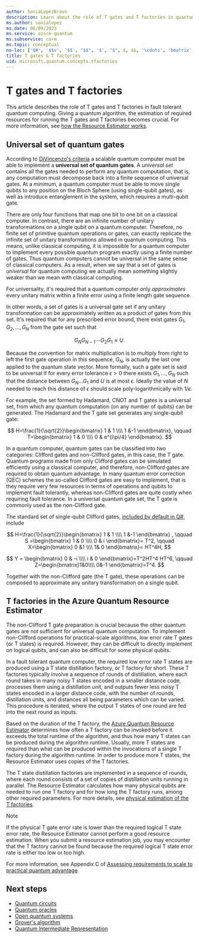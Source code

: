 ```yaml
---
author: SoniaLopezBravo
description: Learn about the role of T gates and T factories in quantum computing
ms.author: sonialopez
ms.date: 08/09/2023
ms.service: azure-quantum
ms.subservice: core
ms.topic: conceptual
no-loc: ['Q#', '$$v', '$$', "$$", '$', "$", $, $$, '\cdots', 'bmatrix', '\ddots', '\equiv', '\sum', '\begin', '\end', '\sqrt', '\otimes', '{', '}', '\text', '\phi', '\kappa', '\psi', '\alpha', '\beta', '\gamma', '\delta', '\omega', '\bra', '\ket', '\boldone', '\\\\', '\\', '=', '\frac', '\text', '\mapsto', '\dagger', '\to', '\begin{cases}', '\end{cases}', '\operatorname', '\braket', '\id', '\expect', '\defeq', '\variance', '\dd', '&', '\begin{align}', '\end{align}', '\Lambda', '\lambda', '\Omega', '\mathrm', '\left', '\right', '\qquad', '\times', '\big', '\langle', '\rangle', '\bigg', '\Big', '|', '\mathbb', '\vec', '\in', '\texttt', '\ne', '<', '>', '\leq', '\geq', '~~', '~', '\begin{bmatrix}', '\end{bmatrix}', '\_']
title: T gates & T factories
uid: microsoft.quantum.concepts.tfactories
---
```


# T gates and T factories

This article describes the role of T gates and T factories in fault tolerant quantum computing. Giving a quantum algorithm, the estimation of required resources for running the T gates and T factories becomes crucial. For more information, see [how the Resource Estimator works](xref:microsoft.quantum.learn-how-resource-estimator-works).

## Universal set of quantum gates

According to [DiVincenzo's criteria](https://arxiv.org/pdf/cond-mat/9612126v2.pdf) a scalable quantum computer must be able to implement a **universal set of quantum gates**. A *universal set* contains all the gates needed to perform any quantum computation, that is, any computation must decompose back into a finite sequence of universal gates. At a minimum, a quantum computer must be able to move single qubits to any position on the Bloch Sphere (using single-qubit gates), as well as introduce entanglement in the system, which requires a multi-qubit gate. 

There are only four functions that map one bit to one bit on a classical computer. In contrast, there are an infinite number of unitary transformations on a single qubit on a quantum computer. Therefore, no finite set of primitive quantum operations or gates, can exactly replicate the infinite set of unitary transformations allowed in quantum computing. This means, unlike classical computing, it is impossible for a quantum computer to implement every possible quantum program exactly using a finite number of gates. Thus quantum computers cannot be universal in the same sense of classical computers. As a result, when we say that a set of gates is *universal* for quantum computing we actually mean something slightly weaker than we mean with classical computing.

For universality, it's required that a quantum computer only *approximates* every unitary matrix within a finite error using a finite length gate sequence.

In other words, a set of gates is a universal gate set if any unitary transformation can be approximately written as a product of gates from this set. It's required that for any prescribed error bound, there exist gates $G_{1}, G_{2}, \ldots, G_N$ from the gate set such that

$$
G_N G_{N-1} \cdots G_2 G_1 \approx U.
$$

Because the convention for matrix multiplication is to multiply from right to left the first gate operation in this sequence, $G_N$, is actually the last one applied to the quantum state vector. More formally, such a gate set is said to be universal if for every error tolerance $\epsilon>0$ there exists $G_1, \ldots, G_N$ such that  the distance between $G_N\ldots G_1$ and $U$ is at most $\epsilon$. Ideally the value of $N$ needed to reach this distance of $\epsilon$ should scale poly-logarithmically with $1/\epsilon$.

For example, the set formed by Hadamard, CNOT and T gates is a universal set, from which any quantum computation (on any number of qubits) can be generated. The Hadamard and the T gate set generates any single-qubit gate:

$$
H=\frac{1}{\sqrt{2}}\begin{bmatrix} 1 & 1 \\\\  1 &-1  \end{bmatrix}, \qquad T=\begin{bmatrix} 1 & 0 \\\\  0 & e^{i\pi/4} \end{bmatrix}.
$$

In a quantum computer, quantum gates can be classified into two categories: Clifford gates and non-Clifford gates, in this case, the T gate. Quantum programs made from only Clifford gates can be simulated efficiently using a classical computer, and therefore, non-Clifford gates are required to obtain quantum advantage. In many quantum error correction (QEC) schemes the so-called Clifford gates are easy to implement, that is they require very few resources in terms of operations and qubits to implement fault tolerantly, whereas non-Clifford gates are quite costly when requiring fault tolerance. In a universal quantum gate set, the T gate is commonly used as the non-Clifford gate.

The standard set of single-qubit Clifford gates, [included by default in Q#](xref:microsoft.quantum.libraries.overview.standard.prelude), include

$$
H=\frac{1}{\sqrt{2}}\begin{bmatrix} 1 & 1 \\\\  1 &-1  \end{bmatrix} , \qquad S =\begin{bmatrix} 1 & 0 \\\\  0 & i \end{bmatrix}= T^2, \qquad X=\begin{bmatrix} 0 &1 \\\\  1& 0 \end{bmatrix}= HT^4H,
$$

$$
Y = \begin{bmatrix} 0 & -i \\\\  i & 0 \end{bmatrix}=T^2HT^4  HT^6, \qquad Z=\begin{bmatrix}1&0\\\\ 0&-1 \end{bmatrix}=T^4.
$$

Together with the non-Clifford gate (the T gate), these operations can be composed to approximate any unitary transformation on a single qubit.

## T factories in the Azure Quantum Resource Estimator 

The non-Clifford T gate preparation is crucial because the other quantum gates are not sufficient for universal quantum computation. To implement non-Clifford operations for practical-scale algorithms, low error rate T gates (or T states) is required. However, they can be difficult to directly implement on logical qubits, and can also be difficult for some physical qubits.

In a fault tolerant quantum computer, the required low error rate T states are produced using a T state distillation factory, or T factory for short. These T factories typically involve a sequence of rounds of distillation, where each round takes in many noisy T states encoded in a smaller distance code, processes them using a distillation unit, and outputs fewer less noisy T states encoded in a larger distance code, with the number of rounds, distillation units, and distances all being parameters which can be varied. This procedure is iterated, where the output T states of one round are fed into the next round as inputs. 

Based on the duration of the T factory, the [Azure Quantum Resource Estimator](xref:microsoft.quantum.overview.intro-resource-estimator) determines how often a T factory can be invoked before it exceeds the total runtime of the algorithm, and thus how many T states can be produced during the algorithm runtime. Usually, more T states are required than what can be produced within the invocations of a single T factory during the algorithm runtime. In order to produce more T states, the Resource Estimator uses copies of the T factories. 

The T state distillation factories are implemented in a sequence of rounds, where each round consists of a set of copies of distillation units running in parallel. The Resource Estimator calculates how many physical qubits are needed to run one T factory and for how long the T factory runs, among other required parameters. For more details, see [physical estimation of the T factories](xref:microsoft.quantum.learn-how-resource-estimator-works#t-factory-physical-estimation).

> [!NOTE]
> If the physical T gate error rate is lower than the required logical T state error rate, the Resource Estimator cannot perform a good resource estimation. When you submit a resource estimation job, you may encounter that the T factory cannot be found because the required logical T state error rate is either too low or too high. 

For more information, see Appendix C of [Assessing requirements to scale to practical quantum advantage](https://arxiv.org/abs/2211.07629).

## Next steps

- [Quantum circuits](xref:microsoft.quantum.concepts.circuits)
- [Quantum oracles](xref:microsoft.quantum.concepts.oracles)
- [Open quantum systems](xref:microsoft.quantum.concepts.opensystems)
- [Grover's algorithm](xref:microsoft.quantum.concepts.grovers)
- [Quantum Intermediate Representation](xref:microsoft.quantum.concepts.qir)
